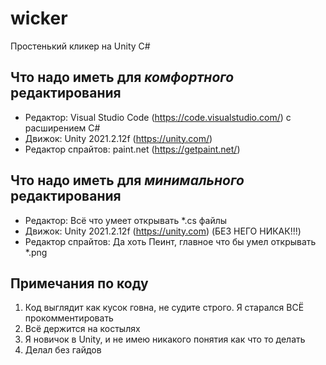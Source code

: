 # wicker
Простенький кликер на Unity C#
## Что надо иметь для *комфортного* редактирования
* Редактор:          Visual Studio Code (https://code.visualstudio.com/) с расширением C#
* Движок:            Unity 2021.2.12f   (https://unity.com/)
* Редактор спрайтов: paint.net (https://getpaint.net/)
## Что надо иметь для *минимального* редактирования
* Редактор:          Всё что умеет открывать *.cs файлы
* Движок:            Unity 2021.2.12f (https://unity.com) (БЕЗ НЕГО НИКАК!!!)
* Редактор спрайтов: Да хоть Пеинт, главное что бы умел открывать *.png

## Примечания по коду
1. Код выглядит как кусок говна, не судите строго. Я старался ВСЁ прокомментировать
2. Всё держится на костылях
3. Я новичок в Unity, и не имею никакого понятия как что то делать
4. Делал без гайдов
